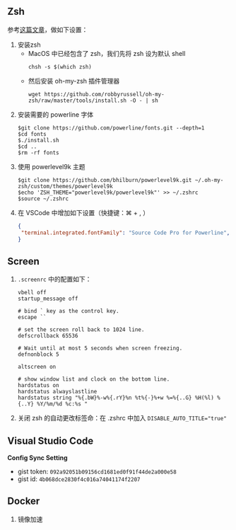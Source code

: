 ## Zsh

参考[这篇文章](https://www.jazz321254.com/visual-studio-code-zsh/)，做如下设置：

1. 安装zsh
   * MacOS 中已经包含了 zsh，我们先将 zsh 设为默认 shell
     ```shell
     chsh -s $(which zsh)
     ```
   * 然后安装 oh-my-zsh 插件管理器
     ```shell
     wget https://github.com/robbyrussell/oh-my-zsh/raw/master/tools/install.sh -O - | sh
     ```
2. 安装需要的 powerline 字体
   ```shell
   $git clone https://github.com/powerline/fonts.git --depth=1
   $cd fonts
   $./install.sh
   $cd ..
   $rm -rf fonts  
   ```
3. 使用 powerlevel9k 主题
   ```shell
   $git clone https://github.com/bhilburn/powerlevel9k.git ~/.oh-my-zsh/custom/themes/powerlevel9k
   $echo 'ZSH_THEME="powerlevel9k/powerlevel9k"' >> ~/.zshrc
   $source ~/.zshrc
   ```
4. 在 VSCode 中增加如下设置（快捷键：⌘ + , ）
   ```json
   {
    "terminal.integrated.fontFamily": "Source Code Pro for Powerline",
   }
   ```

## Screen

1. `.screenrc` 中的配置如下：
   ```shell
   vbell off
   startup_message off

   # bind ` key as the control key.
   escape ``

   # set the screen roll back to 1024 line.
   defscrollback 65536

   # Wait until at most 5 seconds when screen freezing.
   defnonblock 5

   altscreen on

   # show window list and clock on the bottom line.
   hardstatus on
   hardstatus alwayslastline
   hardstatus string "%{.bW}%-w%{.rY}%n %t%{-}%+w %=%{..G} %H(%l) %{..Y} %Y/%m/%d %c:%s "
   ```
2. 关闭 zsh 的自动更改标签命：在 .zshrc 中加入 `DISABLE_AUTO_TITLE="true"`

## Visual Studio Code

**Config Sync Setting**

* gist token: `092a92051b09156cd1681ed0f91f44de2a000e58`
* gist id: `4b068dce2830f4c016a74041174f2207`

## Docker

1. 镜像加速
